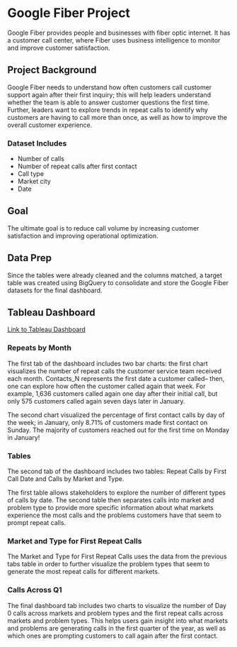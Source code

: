 # Google Fiber Project

Google Fiber provides people and businesses with fiber optic internet. It has a customer call center, where Fiber uses business intelligence to monitor and improve customer satisfaction.

## Project Background

Google Fiber needs to understand how often customers call customer support again after their first inquiry; this will help leaders understand whether the team is able to answer customer questions the first time. Further, leaders want to explore trends in repeat calls to identify why customers are having to call more than once, as well as how to improve the overall customer experience.

### Dataset Includes
- Number of calls
- Number of repeat calls after first contact
- Call type
- Market city
- Date

## Goal
The ultimate goal is to reduce call volume by increasing customer satisfaction and improving operational optimization.

## Data Prep
Since the tables were already cleaned and the columns matched, a target table was created using BigQuery to consolidate and store the Google Fiber datasets for the final dashboard.

## Tableau Dashboard
[Link to Tableau Dashboard]([https://public.tableau.com/app/profile/syed.taha.ahmed/vizzes](https://public.tableau.com/views/GoogleFiberProject_17091398711100/RepeatCalls?:language=en-US&:sid=&:display_count=n&:origin=viz_share_link))

### Repeats by Month
The first tab of the dashboard includes two bar charts: the first chart visualizes the number of repeat calls the customer service team received each month. Contacts_N represents the first date a customer called– then, one can explore how often the customer called again that week. For example, 1,636 customers called again one day after their initial call, but only 575 customers called again seven days later in January. 

The second chart visualized the percentage of first contact calls by day of the week; in January, only 8.71% of customers made first contact on Sunday. The majority of customers reached out for the first time on Monday in January!

### Tables
The second tab of the dashboard includes two tables: Repeat Calls by First Call Date and Calls by Market and Type.

The first table allows stakeholders to explore the number of different types of calls by date. The second table then separates calls into market and problem type to provide more specific information about what markets experience the most calls and the problems customers have that seem to prompt repeat calls.

### Market and Type for First Repeat Calls
The Market and Type for First Repeat Calls uses the data from the previous tabs table in order to further visualize the problem types that seem to generate the most repeat calls for different markets.

### Calls Across Q1
The final dashboard tab includes two charts to visualize the number of Day 0 calls across markets and problem types and the first repeat calls across markets and problem types. This helps users gain insight into what markets and problems are generating calls in the first quarter of the year, as well as which ones are prompting customers to call again after the first contact.
